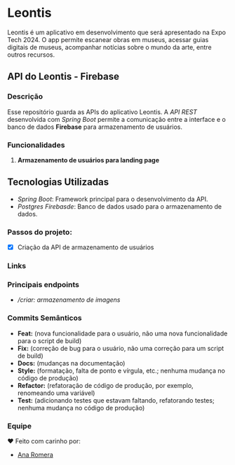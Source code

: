 # Leontis
Leontis é um aplicativo em desenvolvimento que será apresentado na Expo Tech 2024. O app permite escanear obras em museus, acessar guias digitais de museus, acompanhar notícias sobre o mundo da arte, entre outros recursos.

## API do Leontis - Firebase

### Descrição
Esse repositório guarda as APIs do aplicativo Leontis.
A *API REST* desenvolvida com *Spring Boot* permite a comunicação entre a interface e o banco de dados **Firebase** para armazenamento de usuários.


### Funcionalidades
1. **Armazenamento de usuários para landing page**


## Tecnologias Utilizadas
- *Spring Boot*: Framework principal para o desenvolvimento da API.
- *Postgres Firebasde*: Banco de dados usado para o armazenamento de dados.

### Passos do projeto:
- [x] Criação da API de armazenamento de usuários

### Links


### Principais endpoints
- */criar: armazenamento de imagens*
### Commits Semânticos
- **Feat:** (nova funcionalidade para o usuário, não uma nova funcionalidade para o script de build)
- **Fix:** (correção de bug para o usuário, não uma correção para um script de build)
- **Docs:** (mudanças na documentação)
- **Style:** (formatação, falta de ponto e vírgula, etc.; nenhuma mudança no código de produção)
- **Refactor:** (refatoração de código de produção, por exemplo, renomeando uma variável)
- **Test:** (adicionando testes que estavam faltando, refatorando testes; nenhuma mudança no código de produção)
### Equipe
❤️ Feito com carinho por:
- [Ana Romera](https://github.com/anaBeatrizRomera)
   
